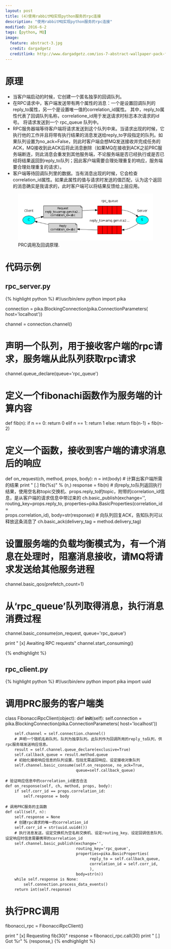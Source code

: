 ```yaml
---
layout: post
title: (4)使用rabbitMQ实现python服务的rpc连接
description: "使用rabbitMQ实现python服务的rpc连接"
modified: 2016-6-2
tags: [python, MQ]
image:
  feature: abstract-3.jpg
  credit: dargadgetz
  creditlink: http://www.dargadgetz.com/ios-7-abstract-wallpaper-pack-for-iphone-5-and-ipod-touch-retina/
---
```


# 原理
* 当客户端启动的时候，它创建一个匿名独享的回调队列。
* 在RPC请求中，客户端发送带有两个属性的消息：一个是设置回调队列的reply_to属性，另一个是设置唯一值的correlation_id属性。
其中，reply_to属性代表了回调队列名称，correlatione_id用于发送请求时标志本次请求的id号。
将请求发送到一个 rpc_queue 队列中。
* RPC服务器端等待客户端将请求发送到这个队列中来。当请求出现的时候，它执行他的工作并且将带有执行结果的消息发送给reply_to字段指定的队列。如果队列设置为no_ack=False，则此时客户端会想MQ发送接收并完成任务的ACK，MQ接收到此ACK后将此消息删除（如果MQ在接收到ACK之前PRC服务端断连，则此消息会重发到其他服务端，不论服务端是否已经执行或是否已经将结果返回到reply_to队列；因此客户端需要合理处理重复的响应，服务端要合理处理重复的请求）。
* 客户端等待回调队列里的数据。当有消息出现的时候，它会检查correlation_id属性。如果此属性的值与请求时发送的值匹配，认为这个返回的消息确实是我请求的，此时客户端可以将结果反馈给上层应用。

<figure>
  <img src="/images/rabbit_rpc.png" alt="">
  <figcaption>PRC调用及回调原理.</figcaption>
</figure>

# 代码示例

## rpc_server.py
{% highlight python %}
#!/usr/bin/env python
import pika

connection = pika.BlockingConnection(pika.ConnectionParameters(
        host='localhost'))

channel = connection.channel()
# 声明一个队列，用于接收客户端的rpc请求，服务端从此队列获取rpc请求
channel.queue_declare(queue='rpc_queue')
# 定义一个fibonachi函数作为服务端的计算内容
def fib(n):
    if n == 0:
        return 0
    elif n == 1:
        return 1
    else:
        return fib(n-1) + fib(n-2)
# 定义一个函数，接收到客户端的请求消息后的响应
def on_request(ch, method, props, body):
    n = int(body)
    # 计算出客户端所需的结果
    print " [.] fib(%s)"  % (n,)
    response = fib(n)
    # 向reply_to队列返回执行结果，使用空名称topic交换机、props.reply_to的topic，附带的correlation_id信息，是从客户端的请求信息中带过来的
    ch.basic_publish(exchange='',
                     routing_key=props.reply_to,
                     properties=pika.BasicProperties(correlation_id = \
                                                     props.correlation_id),
                     body=str(response))
    # 向队列回复ACK，告知队列可以释放这条消息了
    ch.basic_ack(delivery_tag = method.delivery_tag)
# 设置服务端的负载均衡模式为，有一个消息在处理时，阻塞消息接收，请MQ将请求发送给其他服务进程
channel.basic_qos(prefetch_count=1)

# 从‘rpc_queue’队列取得消息，执行消息消费过程
channel.basic_consume(on_request, queue='rpc_queue')

print " [x] Awaiting RPC requests"
channel.start_consuming()

{% endhighlight %}

## rpc_client.py
{% highlight python %}
#!/usr/bin/env python
import pika
import uuid
# 调用PRC服务的客户端类
class FibonacciRpcClient(object):
    def __init__(self):
        self.connection = pika.BlockingConnection(pika.ConnectionParameters(
                host='localhost'))
        
        self.channel = self.connection.channel()
        # 声明一个随机名称队列，队列为独享队列。此队列作为回调所用的reply_to队列，供rpc服务端发送响应信息。
        result = self.channel.queue_declare(exclusive=True)
        self.callback_queue = result.method.queue
        # 初始化接收响应信息的队列设置，包括无需返回响应、设定接收对象队列
        self.channel.basic_consume(self.on_response, no_ack=True,
                                   queue=self.callback_queue)

    # 验证响应信息中的correlation_id是否合法
    def on_response(self, ch, method, props, body):
        if self.corr_id == props.correlation_id:
            self.response = body

    # 调用PRC服务的主函数
    def call(self, n):
        self.response = None
        # 创建rpc请求的唯一的correlation_id
        self.corr_id = str(uuid.uuid4())
        # 执行消息发送，设定交换机为空名称交换机、设定routing_key、设定回调信息队列、设定响应时信息需要携带的correlation_id
        self.channel.basic_publish(exchange='',
                                   routing_key='rpc_queue',
                                   properties=pika.BasicProperties(
                                         reply_to = self.callback_queue,
                                         correlation_id = self.corr_id,
                                         ),
                                   body=str(n))
        while self.response is None:
            self.connection.process_data_events()
        return int(self.response)
# 执行PRC调用
fibonacci_rpc = FibonacciRpcClient()

print " [x] Requesting fib(30)"
response = fibonacci_rpc.call(30)
print " [.] Got %r" % (response,)
{% endhighlight %}
